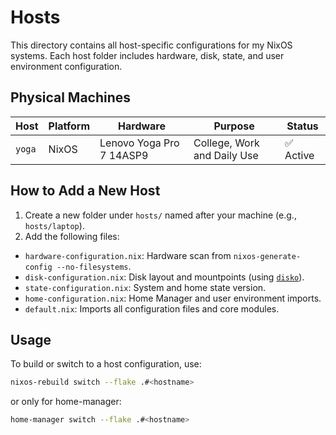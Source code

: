 # Hosts

This directory contains all host-specific configurations for my NixOS systems. Each host folder includes hardware, disk, state, and user environment configuration.

## Physical Machines

| Host   | Platform | Hardware                 | Purpose                     | Status    |
| ------ | -------- | ------------------------ | --------------------------- | --------- |
| `yoga` | NixOS    | Lenovo Yoga Pro 7 14ASP9 | College, Work and Daily Use | ✅ Active |

## How to Add a New Host

1. Create a new folder under `hosts/` named after your machine (e.g., `hosts/laptop`).
2. Add the following files:

- `hardware-configuration.nix`: Hardware scan from `nixos-generate-config --no-filesystems`.
- `disk-configuration.nix`: Disk layout and mountpoints (using [`disko`](https://github.com/nix-community/disko)).
- `state-configuration.nix`: System and home state version.
- `home-configuration.nix`: Home Manager and user environment imports.
- `default.nix`: Imports all configuration files and core modules.

## Usage

To build or switch to a host configuration, use:

```sh
nixos-rebuild switch --flake .#<hostname>
```

or only for home-manager:

```sh
home-manager switch --flake .#<hostname>
```
